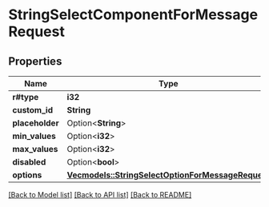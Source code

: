 # StringSelectComponentForMessageRequest

## Properties

Name | Type | Description | Notes
------------ | ------------- | ------------- | -------------
**r#type** | **i32** |  | 
**custom_id** | **String** |  | 
**placeholder** | Option<**String**> |  | [optional]
**min_values** | Option<**i32**> |  | [optional]
**max_values** | Option<**i32**> |  | [optional]
**disabled** | Option<**bool**> |  | [optional]
**options** | [**Vec<models::StringSelectOptionForMessageRequest>**](StringSelectOptionForMessageRequest.md) |  | 

[[Back to Model list]](../README.md#documentation-for-models) [[Back to API list]](../README.md#documentation-for-api-endpoints) [[Back to README]](../README.md)


